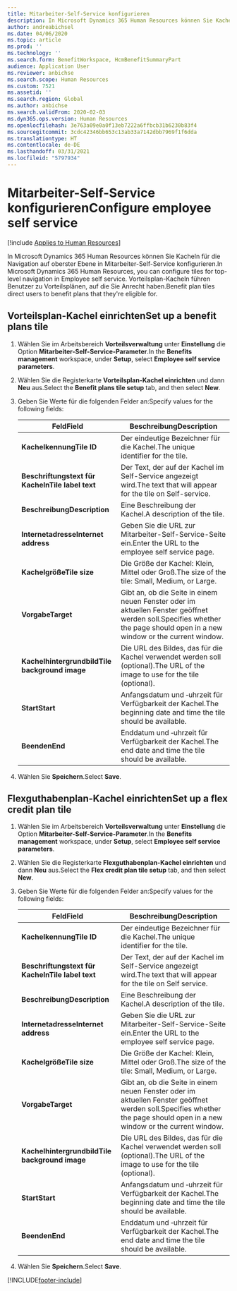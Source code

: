 ```yaml
---
title: Mitarbeiter-Self-Service konfigurieren
description: In Microsoft Dynamics 365 Human Resources können Sie Kacheln für die Navigation auf oberster Ebene in Mitarbeiter-Self-Service konfigurieren.
author: andreabichsel
ms.date: 04/06/2020
ms.topic: article
ms.prod: ''
ms.technology: ''
ms.search.form: BenefitWorkspace, HcmBenefitSummaryPart
audience: Application User
ms.reviewer: anbichse
ms.search.scope: Human Resources
ms.custom: 7521
ms.assetid: ''
ms.search.region: Global
ms.author: anbichse
ms.search.validFrom: 2020-02-03
ms.dyn365.ops.version: Human Resources
ms.openlocfilehash: 3e763a09e0a0f13eb7222a6ffbcb31b6230b83f4
ms.sourcegitcommit: 3cdc42346bb653c13ab33a7142dbb7969f1f6dda
ms.translationtype: HT
ms.contentlocale: de-DE
ms.lasthandoff: 03/31/2021
ms.locfileid: "5797934"
---
```

# <a name="configure-employee-self-service"></a><span data-ttu-id="a8fb9-103">Mitarbeiter-Self-Service konfigurieren</span><span class="sxs-lookup"><span data-stu-id="a8fb9-103">Configure employee self service</span></span>

[!include [Applies to Human Resources](../includes/applies-to-hr.md)]

<span data-ttu-id="a8fb9-104">In Microsoft Dynamics 365 Human Resources können Sie Kacheln für die Navigation auf oberster Ebene in Mitarbeiter-Self-Service konfigurieren.</span><span class="sxs-lookup"><span data-stu-id="a8fb9-104">In Microsoft Dynamics 365 Human Resources, you can configure tiles for top-level navigation in Employee self service.</span></span> <span data-ttu-id="a8fb9-105">Vorteilsplan-Kacheln führen Benutzer zu Vorteilsplänen, auf die Sie Anrecht haben.</span><span class="sxs-lookup"><span data-stu-id="a8fb9-105">Benefit plan tiles direct users to benefit plans that they're eligible for.</span></span>

## <a name="set-up-a-benefit-plans-tile"></a><span data-ttu-id="a8fb9-106">Vorteilsplan-Kachel einrichten</span><span class="sxs-lookup"><span data-stu-id="a8fb9-106">Set up a benefit plans tile</span></span>

1. <span data-ttu-id="a8fb9-107">Wählen Sie im Arbeitsbereich **Vorteilsverwaltung** unter **Einstellung** die Option **Mitarbeiter-Self-Service-Parameter**.</span><span class="sxs-lookup"><span data-stu-id="a8fb9-107">In the **Benefits management** workspace, under **Setup**, select **Employee self service parameters**.</span></span>

2. <span data-ttu-id="a8fb9-108">Wählen Sie die Registerkarte **Vorteilsplan-Kachel einrichten** und dann **Neu** aus.</span><span class="sxs-lookup"><span data-stu-id="a8fb9-108">Select the **Benefit plans tile setup** tab, and then select **New**.</span></span>

3. <span data-ttu-id="a8fb9-109">Geben Sie Werte für die folgenden Felder an:</span><span class="sxs-lookup"><span data-stu-id="a8fb9-109">Specify values for the following fields:</span></span>

   | <span data-ttu-id="a8fb9-110">Feld</span><span class="sxs-lookup"><span data-stu-id="a8fb9-110">Field</span></span> | <span data-ttu-id="a8fb9-111">Beschreibung</span><span class="sxs-lookup"><span data-stu-id="a8fb9-111">Description</span></span> |
   | --- | --- |
   | <span data-ttu-id="a8fb9-112">**Kachelkennung**</span><span class="sxs-lookup"><span data-stu-id="a8fb9-112">**Tile ID**</span></span> | <span data-ttu-id="a8fb9-113">Der eindeutige Bezeichner für die Kachel.</span><span class="sxs-lookup"><span data-stu-id="a8fb9-113">The unique identifier for the tile.</span></span> |
   | <span data-ttu-id="a8fb9-114">**Beschriftungstext für Kacheln**</span><span class="sxs-lookup"><span data-stu-id="a8fb9-114">**Tile label text**</span></span> | <span data-ttu-id="a8fb9-115">Der Text, der auf der Kachel im Self-Service angezeigt wird.</span><span class="sxs-lookup"><span data-stu-id="a8fb9-115">The text that will appear for the tile on Self-service.</span></span> |
   | <span data-ttu-id="a8fb9-116">**Beschreibung**</span><span class="sxs-lookup"><span data-stu-id="a8fb9-116">**Description**</span></span> | <span data-ttu-id="a8fb9-117">Eine Beschreibung der Kachel.</span><span class="sxs-lookup"><span data-stu-id="a8fb9-117">A description of the tile.</span></span> |
   | <span data-ttu-id="a8fb9-118">**Internetadresse**</span><span class="sxs-lookup"><span data-stu-id="a8fb9-118">**Internet address**</span></span> | <span data-ttu-id="a8fb9-119">Geben Sie die URL zur Mitarbeiter-Self-Service-Seite ein.</span><span class="sxs-lookup"><span data-stu-id="a8fb9-119">Enter the URL to the employee self service page.</span></span> |
   | <span data-ttu-id="a8fb9-120">**Kachelgröße**</span><span class="sxs-lookup"><span data-stu-id="a8fb9-120">**Tile size**</span></span> | <span data-ttu-id="a8fb9-121">Die Größe der Kachel: Klein, Mittel oder Groß.</span><span class="sxs-lookup"><span data-stu-id="a8fb9-121">The size of the tile: Small, Medium, or Large.</span></span> |
   | <span data-ttu-id="a8fb9-122">**Vorgabe**</span><span class="sxs-lookup"><span data-stu-id="a8fb9-122">**Target**</span></span> | <span data-ttu-id="a8fb9-123">Gibt an, ob die Seite in einem neuen Fenster oder im aktuellen Fenster geöffnet werden soll.</span><span class="sxs-lookup"><span data-stu-id="a8fb9-123">Specifies whether the page should open in a new window or the current window.</span></span> |
   | <span data-ttu-id="a8fb9-124">**Kachelhintergrundbild**</span><span class="sxs-lookup"><span data-stu-id="a8fb9-124">**Tile background image**</span></span> | <span data-ttu-id="a8fb9-125">Die URL des Bildes, das für die Kachel verwendet werden soll (optional).</span><span class="sxs-lookup"><span data-stu-id="a8fb9-125">The URL of the image to use for the tile (optional).</span></span> |
   | <span data-ttu-id="a8fb9-126">**Start**</span><span class="sxs-lookup"><span data-stu-id="a8fb9-126">**Start**</span></span> | <span data-ttu-id="a8fb9-127">Anfangsdatum und ‑uhrzeit für Verfügbarkeit der Kachel.</span><span class="sxs-lookup"><span data-stu-id="a8fb9-127">The beginning date and time the tile should be available.</span></span> |
   | <span data-ttu-id="a8fb9-128">**Beenden**</span><span class="sxs-lookup"><span data-stu-id="a8fb9-128">**End**</span></span> | <span data-ttu-id="a8fb9-129">Enddatum und ‑uhrzeit für Verfügbarkeit der Kachel.</span><span class="sxs-lookup"><span data-stu-id="a8fb9-129">The end date and time the tile should be available.</span></span> |

4. <span data-ttu-id="a8fb9-130">Wählen Sie **Speichern**.</span><span class="sxs-lookup"><span data-stu-id="a8fb9-130">Select **Save**.</span></span>

## <a name="set-up-a-flex-credit-plan-tile"></a><span data-ttu-id="a8fb9-131">Flexguthabenplan-Kachel einrichten</span><span class="sxs-lookup"><span data-stu-id="a8fb9-131">Set up a flex credit plan tile</span></span>

1. <span data-ttu-id="a8fb9-132">Wählen Sie im Arbeitsbereich **Vorteilsverwaltung** unter **Einstellung** die Option **Mitarbeiter-Self-Service-Parameter**.</span><span class="sxs-lookup"><span data-stu-id="a8fb9-132">In the **Benefits management** workspace, under **Setup**, select **Employee self service parameters**.</span></span>

2. <span data-ttu-id="a8fb9-133">Wählen Sie die Registerkarte **Flexguthabenplan-Kachel einrichten** und dann **Neu** aus.</span><span class="sxs-lookup"><span data-stu-id="a8fb9-133">Select the **Flex credit plan tile setup** tab, and then select **New**.</span></span>

3. <span data-ttu-id="a8fb9-134">Geben Sie Werte für die folgenden Felder an:</span><span class="sxs-lookup"><span data-stu-id="a8fb9-134">Specify values for the following fields:</span></span>

   | <span data-ttu-id="a8fb9-135">Feld</span><span class="sxs-lookup"><span data-stu-id="a8fb9-135">Field</span></span> | <span data-ttu-id="a8fb9-136">Beschreibung</span><span class="sxs-lookup"><span data-stu-id="a8fb9-136">Description</span></span> |
   | --- | --- |
   | <span data-ttu-id="a8fb9-137">**Kachelkennung**</span><span class="sxs-lookup"><span data-stu-id="a8fb9-137">**Tile ID**</span></span> | <span data-ttu-id="a8fb9-138">Der eindeutige Bezeichner für die Kachel.</span><span class="sxs-lookup"><span data-stu-id="a8fb9-138">The unique identifier for the tile.</span></span> |
   | <span data-ttu-id="a8fb9-139">**Beschriftungstext für Kacheln**</span><span class="sxs-lookup"><span data-stu-id="a8fb9-139">**Tile label text**</span></span> | <span data-ttu-id="a8fb9-140">Der Text, der auf der Kachel im Self-Service angezeigt wird.</span><span class="sxs-lookup"><span data-stu-id="a8fb9-140">The text that will appear for the tile on Self service.</span></span> |
   | <span data-ttu-id="a8fb9-141">**Beschreibung**</span><span class="sxs-lookup"><span data-stu-id="a8fb9-141">**Description**</span></span> | <span data-ttu-id="a8fb9-142">Eine Beschreibung der Kachel.</span><span class="sxs-lookup"><span data-stu-id="a8fb9-142">A description of the tile.</span></span> |
   | <span data-ttu-id="a8fb9-143">**Internetadresse**</span><span class="sxs-lookup"><span data-stu-id="a8fb9-143">**Internet address**</span></span> | <span data-ttu-id="a8fb9-144">Geben Sie die URL zur Mitarbeiter-Self-Service-Seite ein.</span><span class="sxs-lookup"><span data-stu-id="a8fb9-144">Enter the URL to the employee self service page.</span></span> |
   | <span data-ttu-id="a8fb9-145">**Kachelgröße**</span><span class="sxs-lookup"><span data-stu-id="a8fb9-145">**Tile size**</span></span> | <span data-ttu-id="a8fb9-146">Die Größe der Kachel: Klein, Mittel oder Groß.</span><span class="sxs-lookup"><span data-stu-id="a8fb9-146">The size of the tile: Small, Medium, or Large.</span></span> |
   | <span data-ttu-id="a8fb9-147">**Vorgabe**</span><span class="sxs-lookup"><span data-stu-id="a8fb9-147">**Target**</span></span> | <span data-ttu-id="a8fb9-148">Gibt an, ob die Seite in einem neuen Fenster oder im aktuellen Fenster geöffnet werden soll.</span><span class="sxs-lookup"><span data-stu-id="a8fb9-148">Specifies whether the page should open in a new window or the current window.</span></span> |
   | <span data-ttu-id="a8fb9-149">**Kachelhintergrundbild**</span><span class="sxs-lookup"><span data-stu-id="a8fb9-149">**Tile background image**</span></span> | <span data-ttu-id="a8fb9-150">Die URL des Bildes, das für die Kachel verwendet werden soll (optional).</span><span class="sxs-lookup"><span data-stu-id="a8fb9-150">The URL of the image to use for the tile (optional).</span></span> |
   | <span data-ttu-id="a8fb9-151">**Start**</span><span class="sxs-lookup"><span data-stu-id="a8fb9-151">**Start**</span></span> | <span data-ttu-id="a8fb9-152">Anfangsdatum und ‑uhrzeit für Verfügbarkeit der Kachel.</span><span class="sxs-lookup"><span data-stu-id="a8fb9-152">The beginning date and time the tile should be available.</span></span> |
   | <span data-ttu-id="a8fb9-153">**Beenden**</span><span class="sxs-lookup"><span data-stu-id="a8fb9-153">**End**</span></span> | <span data-ttu-id="a8fb9-154">Enddatum und ‑uhrzeit für Verfügbarkeit der Kachel.</span><span class="sxs-lookup"><span data-stu-id="a8fb9-154">The end date and time the tile should be available.</span></span> |

4. <span data-ttu-id="a8fb9-155">Wählen Sie **Speichern**.</span><span class="sxs-lookup"><span data-stu-id="a8fb9-155">Select **Save**.</span></span>


[!INCLUDE[footer-include](../includes/footer-banner.md)]